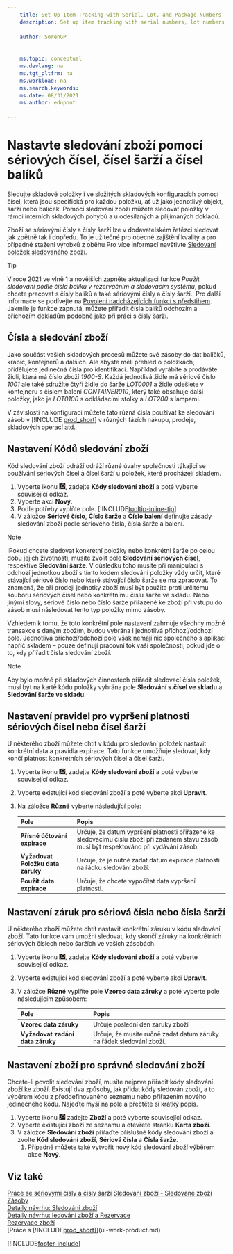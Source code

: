 ```yaml
---
    title: Set Up Item Tracking with Serial, Lot, and Package Numbers
    description: Set up item tracking with serial numbers, lot numbers, and package numbers

    author: SorenGP


    ms.topic: conceptual
    ms.devlang: na
    ms.tgt_pltfrm: na
    ms.workload: na
    ms.search.keywords:
    ms.date: 08/31/2021
    ms.author: edupont

---
```

# Nastavte sledování zboží pomocí sériových čísel, čísel šarží a čísel balíků

Sledujte skladové položky i ve složitých skladových konfiguracích pomocí čísel, která jsou specifická pro každou položku, ať už jako jednotlivý objekt, šarži nebo balíček. Pomocí sledování zboží můžete sledovat položky v rámci interních skladových pohybů a u odesílaných a přijímaných dokladů.

Zboží se sériovými čísly a čísly šarží lze v dodavatelském řetězci sledovat jak zpětně tak i dopředu. To je užitečné pro obecné zajištění kvality a pro případné stažení výrobků z oběhu Pro více informací navštivte [Sledování položek sledovaného zboží](inventory-how-to-trace-item-tracked-items.md).

> [!TIP]
> V roce 2021 ve vlně 1 a novějších zapněte aktualizaci funkce *Použít sledování podle čísla balíku v rezervačním a sledovacím systému*, pokud chcete pracovat s čísly balíků a také sériovými čísly a čísly šarží.. Pro další informace se podívejte na [Povolení nadcházejících funkcí s předstihem](admin-feature-management.md). Jakmile je funkce zapnutá, můžete přiřadit čísla balíků odchozím a příchozím dokladům podobně jako při práci s čísly šarží.

## Čísla a sledování zboží

Jako součást vašich skladových procesů můžete své zásoby do dát balíčků, krabic, kontejnerů a dalších. Ale abyste měli přehled o položkách, přidělujete jedinečná čísla pro identifikaci. Například vyrábíte a prodáváte židli, která má číslo zboží *1900-S*. Každá jednotlivá židle má sériové číslo *1001* ale také sdružíte čtyři židle do šarže *LOT0001* a židle odešlete v kontejneru s číslem balení *CONTAINER010*, který také obsahuje další položky, jako je *LOT0100* s odkládacími stolky a *LOT200* s lampami.

V závislosti na konfiguraci můžete tato různá čísla používat ke sledování zásob v [!INCLUDE [prod_short](includes/prod_short.md)]  v různých fázích nákupu, prodeje, skladových operací atd.

## Nastavení Kódů sledování zboží

Kód sledování zboží odráží odráží různé úvahy společnosti týkající se používání sériových čísel a čísel šarží u položek, které procházejí skladem.

1. Vyberte ikonu ![Žárovky, která otevře funkci Řekněte mi](media/ui-search/search_small.png "Řekněte mi, co chcete dělat"), zadejte **Kódy sledování zboží** a poté vyberte související odkaz.
2. Vyberte akci **Nový**.
3. Podle potřeby vyplňte pole. [!INCLUDE[tooltip-inline-tip](includes/tooltip-inline-tip_md.md)]
4. V záložce **Sériové číslo**, **Číslo šarže** a **Číslo balení** definujte zásady sledování zboží podle sériového čísla, čísla šarže a balení.

> [!NOTE]  
> IPokud chcete sledovat konkrétní položky nebo konkrétní šarže po celou dobu jejich životnosti, musíte zvolit pole **Sledování sériových čísel**, respektive **Sledování šarže**. V důsledku toho musíte při manipulaci s odchozí jednotkou zboží s tímto kódem sledování položky vždy určit, které stávající sériové číslo nebo které stávající číslo šarže se má zpracovat. To znamená, že při prodeji jednotky zboží musí být použita proti určitému souboru sériových čísel nebo konkrétnímu číslu šarže ve skladu. Nebo jinými slovy, sériové číslo nebo číslo šarže přiřazené ke zboží při vstupu do zásob musí následovat tento typ položky mimo zásoby.

Vzhledem k tomu, že toto konkrétní pole nastavení zahrnuje všechny možné transakce s daným zbožím, budou vybrána i jednotlivá příchozí/odchozí pole. Jednotlivá příchozí/odchozí pole však nemají nic společného s aplikací napříč skladem – pouze definují pracovní tok vaší společnosti, pokud jde o to, kdy přiřadit čísla sledování zboží.

> [!NOTE]  
> Aby bylo možné při skladových činnostech přiřadit sledovací čísla položek, musí být na kartě kódu položky vybrána pole **Sledování s.čísel ve skladu** a **Sledování šarže ve skladu**.

## Nastavení pravidel pro vypršení platnosti sériových čísel nebo čísel šarží

U některého zboží můžete chtít v kódu pro sledování položek nastavit konkrétní data a pravidla expirace. Tato funkce umožňuje sledovat, kdy končí platnost konkrétních sériových čísel a čísel šarží.

1. Vyberte ikonu ![Žárovky, která otevře funkci Řekněte mi](media/ui-search/search_small.png "Řekněte mi, co chcete dělat"), zadejte **Kódy sledování zboží** a poté vyberte související odkaz.
2. Vyberte existující kód sledování zboží a poté vyberte akci **Upravit**.
3. Na záložce **Různé** vyberte následující pole:

   | Pole | Popis |
   |---------------------------------|---------------------------------------|  
   | **Přísné účtování expirace** | Určuje, že datum vypršení platnosti přiřazené ke sledovacímu číslu zboží při zadaném stavu zásob musí být respektováno při vydávání zásob. |
   | **Vyžadovat Položku data záruky** | Určuje, že je nutné zadat datum expirace platnosti na řádku sledování zboží. |
   | **Použít data expirace** | Určuje, že chcete vypočítat data vypršení platnosti. |

## Nastavení záruk pro sériová čísla nebo čísla šarží

U některého zboží můžete chtít nastavit konkrétní záruku v kódu sledování zboží. Tato funkce vám umožní sledovat, kdy skončí záruky na konkrétních sériových číslech nebo šaržích ve vašich zásobách.

1. Vyberte ikonu ![Žárovky, která otevře funkci Řekněte mi](media/ui-search/search_small.png "Řekněte mi, co chcete dělat"), zadejte **Kódy sledování zboží** a poté vyberte související odkaz.
2. Vyberte existující kód sledování zboží a poté vyberte akci **Upravit**.
3. V záložce **Různé** vyplňte pole **Vzorec data záruky** a poté vyberte pole následujícím způsobem:

   | Pole | Popis |
   |---------------------------------|---------------------------------------|  
   | **Vzorec data záruky** | Určuje poslední den záruky zboží |
   | **Vyžadovat zadání data záruky** | Určuje, že musíte ručně zadat datum záruky na řádek sledování zboží. |


## Nastavení zboží pro správné sledování zboží

Chcete-li povolit sledování zboží, musíte nejprve přiřadit kódy sledování zboží ke zboží. Existují dva způsoby, jak přidat kódy sledován zboží, a to výběrem kódu z předdefinovaného seznamu nebo přiřazením nového jedinečného kódu. Najeďte myší na pole a přečtěte si krátký popis.

1. Vyberte ikonu ![Žárovky, která otevře funkci Řekněte mi](media/ui-search/search_small.png "Řekněte mi, co chcete dělat") zadejte **Zboží** a poté vyberte související odkaz.
2. Vyberte existující zboží ze seznamu a otevřete stránku **Karta zboží**.
3. V záložce **Sledování zboží** přiřaďte příslušné kódy sledování zboží a zvolte **Kód sledování zboží**, **Sériová čísla** a **Čísla šarže**.
   1. Případně můžete také vytvořit nový kód sledování zboží výběrem akce **Nový**.

## Viz také

[Práce se sériovými čísly a čísly šarží](inventory-how-work-item-tracking.md)
[Sledování zboží - Sledované zboží](inventory-how-to-trace-item-tracked-items.md)  
[Zásoby](inventory-manage-inventory.md)  
[Detaily návrhu: Sledování zboží](design-details-item-tracking.md)  
[Detaily návrhu:  ledování zboží a Rezervace](design-details-item-tracking-and-reservations.md)  
[Rezervace zboží](inventory-how-to-reserve-items.md)  
[Práce s [!INCLUDE[prod_short](includes/prod_short.md)]](ui-work-product.md)

[!INCLUDE[footer-include](includes/footer-banner.md)]